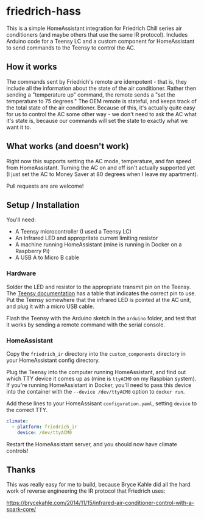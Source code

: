 # friedrich-hass
This is a simple HomeAssistant integration for Friedrich Chill series
air conditioners (and maybe others that use the same IR protocol).
Includes Arduino code for a Teensy LC and a custom component for HomeAssistant
to send commands to the Teensy to control the AC.

## How it works
The commands sent by Friedrich's remote are idempotent - that is, they include
all the information about the state of the air conditioner. Rather then sending
a "temperature up" command, the remote sends a "set the temperature to 75
degrees." The OEM remote is stateful, and keeps track of the total state of the
air conditioner. Because of this, it's actually quite easy for us to control
the AC some other way - we don't need to ask the AC what it's state is, because
our commands will set the state to exactly what we want it to.

## What works (and doesn't work)
Right now this supports setting the AC mode, temperature, and fan speed from
HomeAssistant. Turning the AC on and off isn't actually supported yet (I just
set the AC to Money Saver at 80 degrees when I leave my apartment).

Pull requests are are welcome!

## Setup / Installation
You'll need:
* A Teensy microcontroller (I used a Teensy LC)
* An Infrared LED and appropritate current limiting resistor
* A machine running HomeAssistant (mine is running in Docker on a Raspberry Pi)
* A USB A to Micro B cable

### Hardware
Solder the LED and resistor to the appropriate transmit pin on the Teensy. The
[Teensy documentation](https://www.pjrc.com/teensy/td_libs_IRremote.html) has
a table that indicates the correct pin to use. Put the Teensy somewhere that
the infrared LED is pointed at the AC unit, and plug it with a micro USB cable.

Flash the Teensy with the Arduino sketch in the `arduino` folder, and test that
it works by sending a remote command with the serial console.

### HomeAssistant
Copy the `friedrich_ir` directory into the `custom_components` directory in
your HomeAssistant config directory.

Plug the Teensy into the computer running HomeAssistant, and find out which TTY
device it comes up as (mine is `ttyACM0` on my Raspbian system). If you're
running HomeAssistant in Docker, you'll need to pass this device into the
container with the `--device /dev/ttyACM0` option to `docker run`.

Add these lines to your HomeAssisant `configuration.yaml`, setting `device` to
the correct TTY.

```yaml
climate:
  - platform: friedrich_ir
    device: /dev/ttyACM0
```

Restart the HomeAssistant server, and you should now have climate controls!

## Thanks
This was really easy for me to build, because Bryce Kahle did all the hard work
of reverse engineering the IR protocol that Friedrich uses:

https://brycekahle.com/2014/11/15/infrared-air-conditioner-control-with-a-spark-core/
